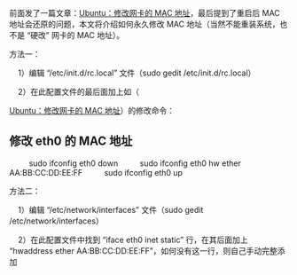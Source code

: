前面发了一篇文章：[Ubuntu：修改网卡的 MAC 地址](http://www.blogjava.net/yeeyang/articles/ubuntu_changeMAC_1.html)，最后提到了重启后 MAC 地址会还原的问题，本文将介绍如何永久修改 MAC 地址（当然不能重装系统，也不是 “硬改” 网卡的 MAC 地址）。

方法一：

    1）编辑 “/etc/init.d/rc.local” 文件（sudo gedit /etc/init.d/rc.local）

    2）在此配置文件的最后面加上如（

[Ubuntu：修改网卡的 MAC 地址](http://www.blogjava.net/yeeyang/articles/ubuntu_changeMAC_1.html)）的修改命令：

## 修改 eth0 的 MAC 地址

         sudo ifconfig eth0 down
         sudo ifconfig eth0 hw ether AA:BB:CC:DD:EE:FF
         sudo ifconfig eth0 up

方法二：

    1）编辑 “/etc/network/interfaces” 文件（sudo gedit /etc/network/interfaces）

    2）在此配置文件中找到 “iface eth0 inet static” 行，在其后面加上 “hwaddress ether AA:BB:CC:DD:EE:FF”，如何没有这一行，则自己手动完整添加

